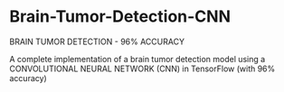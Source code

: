 # Brain-Tumor-Detection-CNN

BRAIN TUMOR DETECTION - 96% ACCURACY

A complete implementation of a brain tumor detection model using a CONVOLUTIONAL NEURAL NETWORK (CNN) in TensorFlow (with 96% accuracy)
